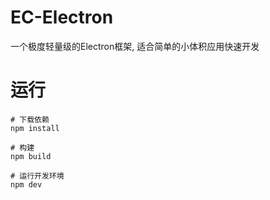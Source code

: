 # EC-Electron

一个极度轻量级的Electron框架, 适合简单的小体积应用快速开发

# 运行

```
# 下载依赖
npm install
 
# 构建
npm build

# 运行开发环境
npm dev
```
